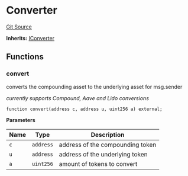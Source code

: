 # Converter
[Git Source](https://github.com/Swivel-Finance/illuminate/blob/29a4038ae0d0795d36640f068da3ac5c1dd43806/src/Converter.sol)

**Inherits:**
[IConverter](/src/interfaces/IConverter.sol/contract.IConverter.md)


## Functions
### convert

converts the compounding asset to the underlying asset for msg.sender

*currently supports Compound, Aave and Lido conversions*


```solidity
function convert(address c, address u, uint256 a) external;
```
**Parameters**

|Name|Type|Description|
|----|----|-----------|
|`c`|`address`|address of the compounding token|
|`u`|`address`|address of the underlying token|
|`a`|`uint256`|amount of tokens to convert|


